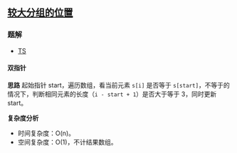 ## [较大分组的位置](https://leetcode.cn/problems/positions-of-large-groups/)

### 题解
+ [TS](../../ts/896/830.ts)

#### 双指针
**思路**
起始指针 start，遍历数组，看当前元素 `s[i]` 是否等于 `s[start]`，不等于的情况下，判断相同元素的长度（`i - start + 1`）是否大于等于 3，同时更新 start。

**复杂度分析**
+ 时间复杂度：O(n)。
+ 空间复杂度：O(1)，不计结果数组。